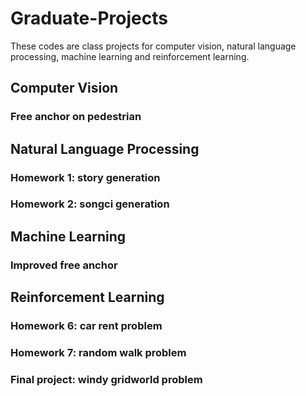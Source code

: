 # Graduate-Projects

These codes are class projects for computer vision, natural language processing, machine learning and reinforcement learning.




## Computer Vision

### Free anchor on pedestrian

## Natural Language Processing

### Homework 1: story generation

### Homework 2: songci generation

## Machine Learning

### Improved free anchor

## Reinforcement Learning

### Homework 6:    car rent problem

### Homework 7:    random walk problem

### Final project: windy gridworld problem
